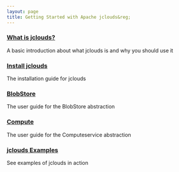 ```yaml
---
layout: page
title: Getting Started with Apache jclouds&reg;
---
```


### [What is jclouds?](/gettingstarted/what-is-jclouds/)

A basic introduction about what jclouds is and why you should use it

### [Install jclouds](/gettingstarted/installation-guide/)

The installation guide for jclouds

### [BlobStore](/gettingstarted/blobstore/)

The user guide for the BlobStore abstraction

### [Compute](/gettingstarted/compute/)

The user guide for the Computeservice abstraction

### [jclouds Examples](https://github.com/jclouds/jclouds-examples)

See examples of jclouds in action

